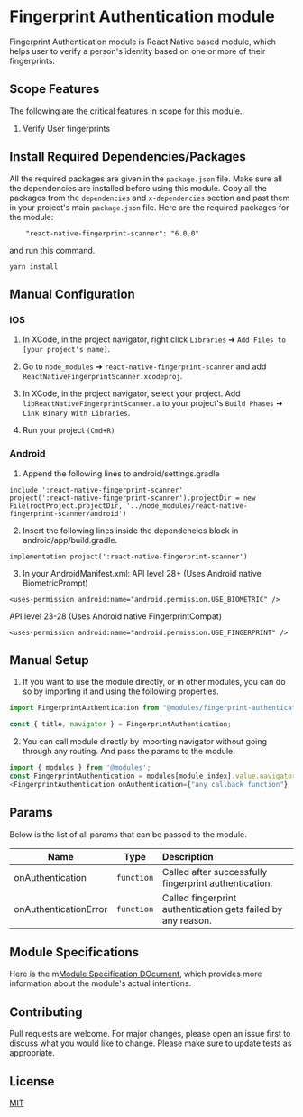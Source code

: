 # Fingerprint Authentication module
Fingerprint Authentication module is React Native based module, which helps user to verify a person's identity based on one or more of their fingerprints.

## Scope Features
The following are the critical features in scope for this module.

1. Verify User fingerprints

## Install Required Dependencies/Packages
All the required packages are given in the `package.json` file. Make sure all the dependencies are installed before using this module. Copy all the packages from the `dependencies` and `x-dependencies` section and past them in your project's main `package.json` file.
Here are the required packages for the module:
```
    "react-native-fingerprint-scanner": "6.0.0"
```
and run this command.
  ```
  yarn install
  ```
## Manual Configuration
### iOS

1. In XCode, in the project navigator, right click `Libraries` ➜ `Add Files to [your project's name]`.

2. Go to `node_modules` ➜ `react-native-fingerprint-scanner` and add `ReactNativeFingerprintScanner.xcodeproj`.

3. In XCode, in the project navigator, select your project. Add `libReactNativeFingerprintScanner.a` to your project's `Build Phases` ➜ `Link Binary With Libraries`.

4. Run your project `(Cmd+R)`


### Android

1. Append the following lines to android/settings.gradle

```
include ':react-native-fingerprint-scanner'
project(':react-native-fingerprint-scanner').projectDir = new File(rootProject.projectDir, '../node_modules/react-native-fingerprint-scanner/android')
```

2. Insert the following lines inside the dependencies block in android/app/build.gradle.

```
implementation project(':react-native-fingerprint-scanner')
```

3. In your AndroidManifest.xml:
API level 28+ (Uses Android native BiometricPrompt) 

```
<uses-permission android:name="android.permission.USE_BIOMETRIC" />
```
API level 23-28 (Uses Android native FingerprintCompat)
```
<uses-permission android:name="android.permission.USE_FINGERPRINT" />
```



## Manual Setup

1. If you want to use the module directly, or in other modules, you can do so by importing it and using the following properties.

```javascript
import FingerprintAuthentication from "@modules/fingerprint-authentication";

const { title, navigator } = FingerprintAuthentication;
```

2. You can call module directly by importing navigator without going through any routing. And pass the params to the module.

```javascript
import { modules } from '@modules';
const FingerprintAuthentication = modules[module_index].value.navigator;  //module_index : position of the module in modules folder
<FingerprintAuthentication onAuthentication={"any callback function"} .../>
```

## Params

Below is the list of all params that can be passed to the module.

| Name            | Type       | Description                                                    |
| --------------- |:----------:|:---------------------------------------------------------------|
| onAuthentication| `function` | Called after successfully fingerprint authentication.|
| onAuthenticationError| `function` | Called fingerprint authentication gets failed by any reason.  |

## Module Specifications
Here is the m[Module Specification DOcument](https://docs.google.com/document/d/1mKZg1T2piDlQHnpUkY09_oSbQjxSCtu-xRPysLvAORU/edit?usp=sharing), which provides more information about the module's actual intentions.

## Contributing

Pull requests are welcome. For major changes, please open an issue first to discuss what you would like to change.
Please make sure to update tests as appropriate.

## License

[MIT](https://choosealicense.com/licenses/mit/)
